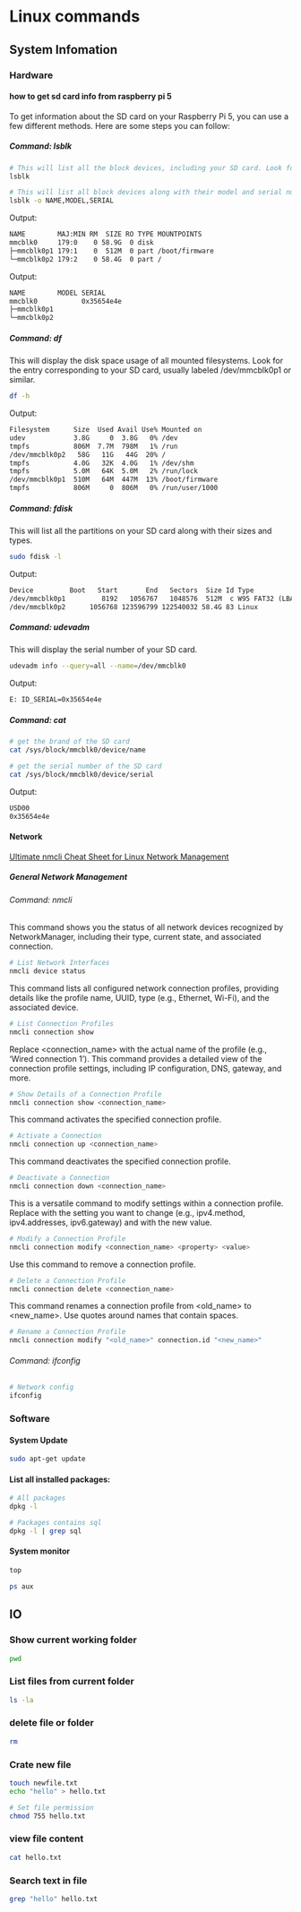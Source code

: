 # Linux commands

## System Infomation


### Hardware
#### how to get sd card info from raspberry pi 5
To get information about the SD card on your Raspberry Pi 5, you can use a few different methods. Here are some steps you can follow:

##### Command: lsblk
```sh
# This will list all the block devices, including your SD card. Look for the device labeled mmcblk0 (or similar), which represents your SD card.
lsblk

# This will list all block devices along with their model and serial number. Look for the entry corresponding to your SD card, usually labeled mmcblk0.
lsblk -o NAME,MODEL,SERIAL
```
Output:
```txt
NAME        MAJ:MIN RM  SIZE RO TYPE MOUNTPOINTS
mmcblk0     179:0    0 58.9G  0 disk
├─mmcblk0p1 179:1    0  512M  0 part /boot/firmware
└─mmcblk0p2 179:2    0 58.4G  0 part /
```
Output:
```txt
NAME        MODEL SERIAL
mmcblk0           0x35654e4e
├─mmcblk0p1
└─mmcblk0p2
```

##### Command: df
This will display the disk space usage of all mounted filesystems. Look for the entry corresponding to your SD card, usually labeled /dev/mmcblk0p1 or similar.
```sh
df -h
```
Output:
```txt
Filesystem      Size  Used Avail Use% Mounted on
udev            3.8G     0  3.8G   0% /dev
tmpfs           806M  7.7M  798M   1% /run
/dev/mmcblk0p2   58G   11G   44G  20% /
tmpfs           4.0G   32K  4.0G   1% /dev/shm
tmpfs           5.0M   64K  5.0M   2% /run/lock
/dev/mmcblk0p1  510M   64M  447M  13% /boot/firmware
tmpfs           806M     0  806M   0% /run/user/1000
```

##### Command: fdisk
This will list all the partitions on your SD card along with their sizes and types.
```sh
sudo fdisk -l
```
Output:
```txt
Device         Boot   Start       End   Sectors  Size Id Type
/dev/mmcblk0p1         8192   1056767   1048576  512M  c W95 FAT32 (LBA)
/dev/mmcblk0p2      1056768 123596799 122540032 58.4G 83 Linux
```

##### Command: udevadm
This will display the serial number of your SD card.
```sh
udevadm info --query=all --name=/dev/mmcblk0
```
Output:
```txt
E: ID_SERIAL=0x35654e4e
```

##### Command: cat
```sh
# get the brand of the SD card
cat /sys/block/mmcblk0/device/name

# get the serial number of the SD card
cat /sys/block/mmcblk0/device/serial
```
Output:
```txt
USD00
0x35654e4e
```


#### Network
[Ultimate nmcli Cheat Sheet for Linux Network Management](https://www.howtouselinux.com/post/ultimate-nmcli-cheat-sheet-for-linux-network-management)

##### General Network Management

###### Command: nmcli

This command shows you the status of all network devices recognized by NetworkManager, including their type, current state, and associated connection.
```sh
# List Network Interfaces
nmcli device status
```

This command lists all configured network connection profiles, providing details like the profile name, UUID, type (e.g., Ethernet, Wi-Fi), and the associated device.
```sh
# List Connection Profiles
nmcli connection show
```

Replace <connection_name> with the actual name of the profile (e.g., ‘Wired connection 1’). This command provides a detailed view of the connection profile settings, including IP configuration, DNS, gateway, and more.
```sh
# Show Details of a Connection Profile
nmcli connection show <connection_name>
```

This command activates the specified connection profile.
```sh
# Activate a Connection
nmcli connection up <connection_name>
```

This command deactivates the specified connection profile.
```sh
# Deactivate a Connection
nmcli connection down <connection_name>
```

This is a versatile command to modify settings within a connection profile. Replace <property> with the setting you want to change (e.g., ipv4.method, ipv4.addresses, ipv6.gateway) and <value> with the new value.
```sh
# Modify a Connection Profile
nmcli connection modify <connection_name> <property> <value>
```

Use this command to remove a connection profile.
```sh
# Delete a Connection Profile
nmcli connection delete <connection_name>
```

This command renames a connection profile from <old_name> to <new_name>. Use quotes around names that contain spaces.
```sh
# Rename a Connection Profile
nmcli connection modify "<old_name>" connection.id "<new_name>"
```

###### Command: ifconfig
```sh
# Network config
ifconfig
```


### Software


#### System Update
```sh
sudo apt-get update
```

#### List all installed packages:
```sh
# All packages
dpkg -l

# Packages contains sql
dpkg -l | grep sql
```

#### System monitor
```sh
top

ps aux
```

## IO
### Show current working folder
```sh
pwd
```

### List files from current folder
```sh
ls -la
```

### delete file or folder
```sh
rm
```

### Crate new file
```sh
touch newfile.txt
echo "hello" > hello.txt

# Set file permission
chmod 755 hello.txt
```

### view file content
```sh
cat hello.txt
```

### Search text in file
```sh
grep "hello" hello.txt
```

### 
```sh

```







